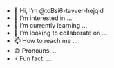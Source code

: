 - 👋 Hi, I’m @toBsi6-tavver-hejqid
- 👀 I’m interested in ...
- 🌱 I’m currently learning ...
- 💞️ I’m looking to collaborate on ...
- 📫 How to reach me ...
- 😄 Pronouns: ...
- ⚡ Fun fact: ...

<!---
toBsi6-tavver-hejqid/toBsi6-tavver-hejqid is a ✨ special ✨ repository because its `README.md` (this file) appears on your GitHub profile.
You can click the Preview link to take a look at your changes.
--->

